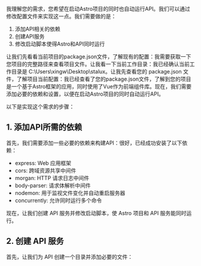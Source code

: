 我理解您的需求，您希望在启动Astro项目的同时也自动运行API。我们可以通过修改配置文件来实现这一点。我们需要做的是：

1. 添加API相关的依赖
2. 创建API服务
3. 修改启动脚本使得Astro和API同时运行

让我们先看看当前项目的package.json文件，了解现有的配置：我需要获取一下您项目的完整路径来查看项目文件。让我看一下当前工作目录：我已经确认当前工作目录是 C:\Users\xingw\Desktop\stalux。让我先查看您的 package.json 文件，了解项目当前配置：我已经查看了您的package.json文件，了解到您的项目是一个基于Astro框架的应用，同时使用了Vue作为前端组件库。现在，我们需要添加必要的依赖和设置，以便在启动Astro项目的同时自动运行API。

以下是实现这个需求的步骤：

## 1. 添加API所需的依赖

首先，我们需要添加一些必要的依赖来构建API：很好，已经成功安装了以下依赖：
- express: Web 应用框架
- cors: 跨域资源共享中间件
- morgan: HTTP 请求日志中间件
- body-parser: 请求体解析中间件
- nodemon: 用于监视文件变化并自动重启服务器
- concurrently: 允许同时运行多个命令

现在，让我们创建 API 服务并修改启动脚本，使 Astro 项目和 API 服务能同时运行。

## 2. 创建 API 服务

首先，让我们为 API 创建一个目录并添加必要的文件：